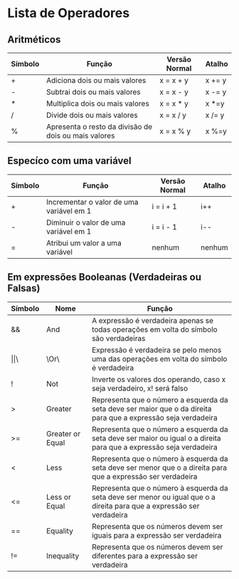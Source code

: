 # Lista de Operadores

## Aritméticos

| Símbolo | Função | Versão Normal | Atalho |
| --- | --- | --- | --- | 
| + | Adiciona dois ou mais valores | x = x + y | x += y |
| - | Subtrai dois ou mais valores | x = x - y | x -= y |
| * | Multiplica dois ou mais valores | x = x * y | x *=y |
| / | Divide dois ou mais valores | x = x / y | x /= y |
| % | Apresenta o resto da divisão de dois ou mais valores | x = x % y | x %=y |

## Especíco com uma variável

| Símbolo | Função | Versão Normal | Atalho |
| --- | --- | --- | --- |
| + | Incrementar o valor de uma variável em 1 | i = i + 1 | i++ |
| - | Diminuir o valor de uma variável em 1 | i = i - 1 | i-- |
| = | Atribui um valor a uma variável | nenhum | nenhum |

## Em expressões Booleanas (Verdadeiras ou Falsas)

| Símbolo | Nome | Função | 
| --- | --- | --- |
| && | And | A expressão é verdadeira apenas se todas operações em volta do símbolo são verdadeiras | 
| \|\\|\ | \Or\ | Expressão é verdadeira se pelo menos uma das operações em volta do símbolo é verdadeira |
| ! | Not | Inverte os valores dos operando, caso x seja verdadeiro, x! será falso |
| > | Greater | Representa que o número a esquerda da seta deve ser maior que o da direita para que a expressão seja verdadeira  |
| >= | Greater or Equal | Representa que o número a esquerda da seta deve ser maior ou igual o a direita para que a expressão seja verdadeira |
| < | Less | Representa que o número à esquerda da seta deve ser menor que o a direita para que a expressão ser verdadeira |
| <= | Less or Equal | Representa que o número à esquerda da seta deve ser menor ou igual que o a direita para que a expressão ser verdadeira |
| == | Equality | Representa que os números devem ser iguais para a expressão ser verdadeira |
| != | Inequality | Representa que os números devem ser diferentes para a expressão ser verdadeira |
